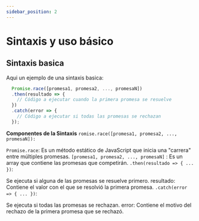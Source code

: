 ```yaml
---
sidebar_position: 2
---
```


# Sintaxis y uso básico
## Sintaxis basica

Aqui un ejemplo de una sintaxis basica:

```js text title="sintaxis_basica.js"  
  Promise.race([promesa1, promesa2, ..., promesaN])
  .then(resultado => {
    // Código a ejecutar cuando la primera promesa se resuelve
  })
  .catch(error => {
    // Código a ejecutar si todas las promesas se rechazan
  });
```
**Componentes de la Sintaxis**
`romise.race([promesa1, promesa2, ..., promesaN]):`

`Promise.race`: Es un método estático de JavaScript que inicia una "carrera" entre múltiples promesas.
``[promesa1, promesa2, ..., promesaN]`` : Es un array que contiene las promesas que competirán.
`.then(resultado => { ... })`:

Se ejecuta si alguna de las promesas se resuelve primero.
resultado: Contiene el valor con el que se resolvió la primera promesa.
`.catch(error => { ... })`:

Se ejecuta si todas las promesas se rechazan.
error: Contiene el motivo del rechazo de la primera promesa que se rechazó.